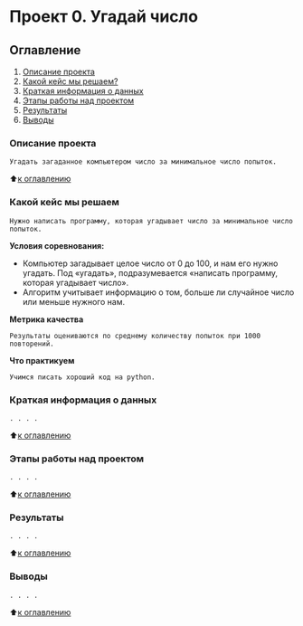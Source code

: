 # Проект 0. Угадай число

## Оглавление
 1. [Описание проекта](https://github.com/An1mch1k-theOne/sf_data_science/tree/main/project_0#описание-проекта)
 2. [Какой кейс мы решаем?](https://github.com/An1mch1k-theOne/sf_data_science/tree/main/project_0#Какой-кейс-мы-решаем)
 3. [Краткая информация о данных](https://github.com/An1mch1k-theOne/sf_data_science/tree/main/project_0#Краткая-информация-о-данных)
 4. [Этапы работы над проектом](https://github.com/An1mch1k-theOne/sf_data_science/tree/main/project_0#Этапы-работы-над-проектом)
 5. [Результаты](https://github.com/An1mch1k-theOne/sf_data_science/tree/main/project_0#Результаты)
 6. [Выводы](https://github.com/An1mch1k-theOne/sf_data_science/tree/main/project_0#Выводы)

### Описание проекта

    Угадать загаданное компьютером число за минимальное число попыток.

:arrow_up:[к оглавлению](https://github.com/An1mch1k-theOne/sf_data_science/tree/main/project_0#Оглавление)

### Какой кейс мы решаем

    Нужно написать программу, которая угадывает число за минимальное число попыток.

**Условия соревнования:**

- Компьютер загадывает целое число от 0 до 100, и нам его нужно угадать. Под «угадать», подразумевается «написать программу, которая угадывает число».
- Алгоритм учитывает информацию о том, больше ли случайное число или меньше нужного нам.

**Метрика качества**

    Результаты оцениваются по среднему количеству попыток при 1000 повторений.


**Что практикуем**

    Учимся писать хороший код на python.


### Краткая информация о данных

`. . . .`

:arrow_up:[к оглавлению](https://github.com/An1mch1k-theOne/sf_data_science/tree/main/project_0#Оглавление)


### Этапы работы над проектом

`. . . .`

:arrow_up:[к оглавлению](https://github.com/An1mch1k-theOne/sf_data_science/tree/main/project_0#Оглавление)


### Результаты

`. . . .`

:arrow_up:[к оглавлению](https://github.com/An1mch1k-theOne/sf_data_science/tree/main/project_0#Оглавление)


### Выводы

`. . . .`

:arrow_up:[к оглавлению](https://github.com/An1mch1k-theOne/sf_data_science/tree/main/project_0#Оглавление)